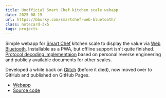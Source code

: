 ```yaml
---
title: Unofficial Smart Chef kitchen scale webapp
date: 2025-08-15
url: https://bburky.com/smartchef-web-bluetooth/
class: notecard-3x5
tags: projects
---
```


Simple webapp for [Smart Chef](https://smartchef.me/) kitchen scale to display the value via [Web Bluetooth](https://developer.mozilla.org/en-US/docs/Web/API/Web_Bluetooth_API). Installable as a PWA, but offline support isn't quite finished. [Protocol decoding implementaion](https://github.com/bburky/smartchef-web-bluetooth/blob/main/script.js#L257) based on personal reverse engineering and publicly available documents for other scales.

Developed a while back on [Glitch](https://glitch.com/) (before it died), now moved over to GitHub and published on GitHub Pages.

* [Webapp](https://bburky.com/smartchef-web-bluetooth/)
* [Source code](https://github.com/bburky/smartchef-web-bluetooth/)